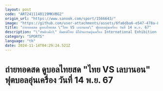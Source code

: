 ```yaml
---
layout: post
code: "ART2411140119MKVBG2"
origin_url: "https://www.sanook.com/sport/1566643/"
image: "https://github.com/user-attachments/assets/6fa6dba6-e547-478a-8661-788c1f6e4c5d"
title: "ถ่ายทอดสด ดูบอลไทยสด \"ไทย VS เลบานอน\" ฟุตบอลอุ่นเครื่อง วันที่ 14 พ.ย. 67"
description: "\"ทัพช้างศึก\" ทีมชาติไทย มีโปรแกรมอุ่นเครื่อง International Exhibition Matches วันพฤหัสบดีที่ 14 พฤศจิกายน 2567 ด้วยการเปิดสนามมหาวิทยาลัยธรรมศาสตร์ รังสิต"
category: "SPORTS"
language: "th"
date: 2024-11-14T04:29:24.521Z
---
```


# ถ่ายทอดสด ดูบอลไทยสด "ไทย VS เลบานอน" ฟุตบอลอุ่นเครื่อง วันที่ 14 พ.ย. 67